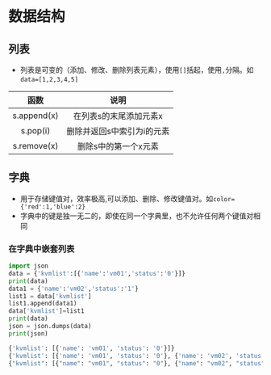# 数据结构

## 列表
- 列表是可变的（添加、修改、删除列表元素），使用`[]`括起，使用`,`分隔。如`data=[1,2,3,4,5]`


|  函数  |   说明   |
| :--: | :-----: |
| s.append(x)  |   在列表s的末尾添加元素x|
|  s.pop(i)   | 删除并返回s中索引为i的元素 |
|  s.remove(x)   | 删除s中的第一个x元素  |

## 字典
- 用于存储键值对，效率极高,可以添加、删除、修改键值对。如`color={'red':1,'blue':2}`
- 字典中的键是独一无二的，即使在同一个字典里，也不允许任何两个键值对相同

### 在字典中嵌套列表
```python
import json
data = {'kvmlist':[{'name':'vm01','status':'0'}]}
print(data)
data1 = {'name':'vm02','status':'1'}
list1 = data['kvmlist']
list1.append(data1)
data['kvmlist']=list1
print(data)
json = json.dumps(data)
print(json)
```
```python
{'kvmlist': [{'name': 'vm01', 'status': '0'}]}
{'kvmlist': [{'name': 'vm01', 'status': '0'}, {'name': 'vm02', 'status': '1'}]}
{"kvmlist": [{"name": "vm01", "status": "0"}, {"name": "vm02", "status": "1"}]}
```